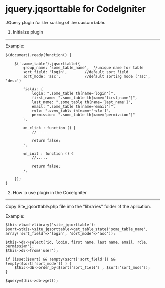 jquery.jqsorttable for CodeIgniter
==================

JQuery plugin for the sorting of the custom table.


1) Initialize plugin
----------------------------------
Example:

	$(document).ready(function() {

		$('.some_table').jqsorttable({
			group_name: 'some_table_name',	//unique name for table
			sort_field: 'login',		//default sort field
			sort_mode: 'asc',			//default sorting mode ('asc', 'desc')

			fields: {
				login: ".some_table th[name='login']",
				first_name: ".some_table th[name='first_name']",
				last_name: ".some_table th[name='last_name']",
				email: ".some_table th[name='email']",
				role: ".some_table th[name='role']",
				permission: ".some_table th[name='permission']"
			},

			on_click : function () {
				//.....

				return false;	
			},

			on_init : function () {
				//.....

				return false;	
			},

		});	
	}	

2) How to use plugin in the CodeIgniter
----------------------------------

Copy Site_jqsorttable.php file into the "libraries" folder of the aplication.

Example:

	$this->load->library('site_jqsorttable');		
	$sort=$this->site_jqsorttable->get_table_state('some_table_name', array('sort_field'=>'login', 'sort_mode'=>'asc'));		

	$this->db->select('id, login, first_name, last_name, email, role, permission');
	$this->db->from('user');

	if (isset($sort) && !empty($sort['sort_field']) && !empty($sort['sort_mode']) ) {
		$this->db->order_by($sort['sort_field'] , $sort['sort_mode']); 				
	}

	$query=$this->db->get();